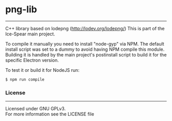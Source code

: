 #  png-lib
___
C++ library based on lodepng (http://lodev.org/lodepng/)
This is part of the Ice-Spear main project.

To compile it manually you need to install "node-gyp" via NPM.
The default install script was set to a dummy to avoid having NPM compile this module.
Building it is handled by the main project's postinstall script to build it for the specific Electron version.

To test it or build it for NodeJS run:
```sh
$ npm run compile
```

### License
___
Licensed under GNU GPLv3.  
For more information see the LICENSE file
